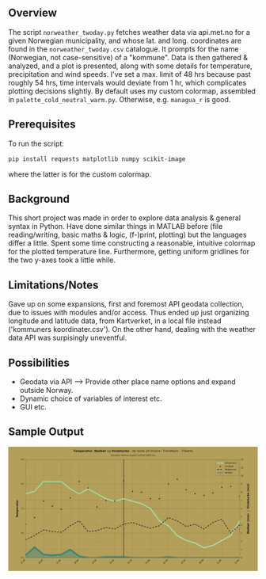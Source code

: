 ## Overview
The script `norweather_twoday.py` fetches weather data via api.met.no for a given Norwegian municipality, and whose lat. and long. coordinates are found in the `norweather_twoday.csv` catalogue. It prompts for the name (Norwegian, not case-sensitive) of a "kommune". Data is then gathered & analyzed, and a plot is presented, along with some details for temperature, precipitation and wind speeds. I've set a max. limit of 48 hrs because past roughly 54 hrs, time intervals would deviate from 1 hr, which complicates plotting decisions slightly. By default uses my custom colormap, assembled in `palette_cold_neutral_warm.py`. Otherwise, e.g. `managua_r` is good.

## Prerequisites
To run the script:

```bash
pip install requests matplotlib numpy scikit-image
```
where the latter is for the custom colormap.

## Background
This short project was made in order to explore data analysis & general syntax in Python. Have done similar things in MATLAB before (file reading/writing, basic maths & logic, (f-)print, plotting) but the languages differ a little. Spent some time constructing a reasonable, intuitive colormap for the plotted temperature line. Furthermore, getting uniform gridlines for the two y-axes took a little while.

## Limitations/Notes
Gave up on some expansions, first and foremost API geodata collection, due to issues with modules and/or access. Thus ended up just organizing longitude and latitude data, from Kartverket, in a local file instead ('kommuners koordinater.csv'). On the other hand, dealing with the weather data API was surpisingly uneventful.

## Possibilities
- Geodata via API --> Provide other place name options and expand outside Norway.
- Dynamic choice of variables of interest etc.
- GUI etc.

## Sample Output
![Sample plot of temperature and precipitation](sample_plot.png)
